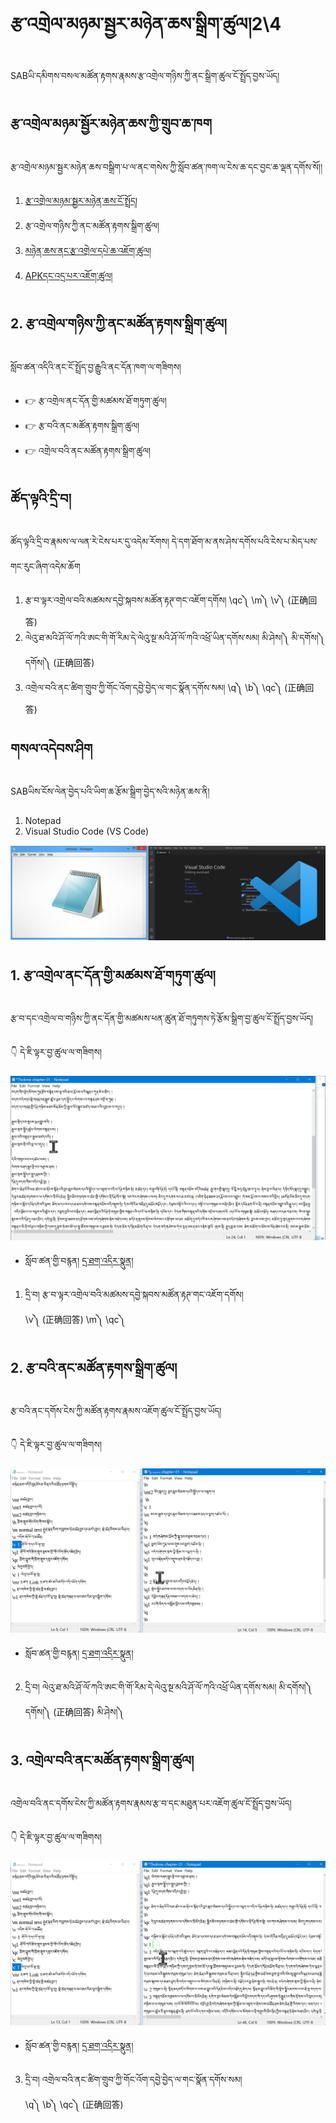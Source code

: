 # རྩ་འགྲེལ་མཉམ་སྦྱར་མཉེན་ཆས་སྒྲིག་ཚུལ།2\4

SABཡི་དམིགས་བསལ་མཚོན་རྟགས་རྣམས་རྩ་འགྲེལ་གཉིས་ཀྱི་ནང་སྒྲིག་ཚུལ་ངོ་སྤྲོད་བྱས་ཡོད།
## རྩ་འགྲེལ་མཉམ་སྦྱོར་མཉེན་ཆས་ཀྱི་གྲུབ་ཆ་ཁག

རྩ་འགྲེལ་མཉམ་སྦྱར་མཉེན་ཆས་བསྒྲིག་པ་ལ་ནང་གསེས་ཀྱི་སློབ་ཚན་ཁག་ལ་ངེས་ཆ་དང་བྱང་ཆ་ལྡན་དགོས་སོ།།

1. [རྩ་འགྲེལ་མཉམ་སྦྱར་མཉེན་ཆས་ངོ་སྤྲོད།](https://github.com/buda-base/budax/blob/master/howtoguides/SAB14/index.md)
2. རྩ་འགྲེལ་གཉིས་ཀྱི་ནང་མཚོན་རྟགས་སྒྲིག་ཚུལ།
3. [མཉེན་ཆས་ནང་རྩ་འགྲེལ་དཔེ་ཆ་འཇོག་ཚུལ།](https://github.com/buda-base/budax/blob/master/howtoguides/SAB16/index.md)
4. [APKདང་འདྲ་པར་འཇོག་ཚུལ།](https://github.com/buda-base/budax/blob/master/howtoguides/SAB17/index.md)


## 2. རྩ་འགྲེལ་གཉིས་ཀྱི་ནང་མཚོན་རྟགས་སྒྲིག་ཚུལ།

སློབ་ཚན་འདིའི་ནང་ངོ་སྤྲོད་བྱ་རྒྱུའི་ནང་དོན་ཁག་ལ་གཟིགས།

- 👉 རྩ་འགྲེལ་ནང་དོན་གྱི་མཚམས་ཐོ་གཏུག་ཚུལ།
- 👉 རྩ་བའི་ནང་མཚོན་རྟགས་སྒྲིག་ཚུལ།
- 👉 འགྲེལ་བའི་ནང་མཚོན་རྟགས་སྒྲིག་ཚུལ།

## ཚོད་ལྟའི་དྲི་བ།

ཚོད་ལྟའི་དྲི་བ་རྣམས་ལ་ལན་རེ་ངེས་པར་དུ་འདེམ་རོགས། དེ་དག་ཐོག་མ་ནས་ཤེས་དགོས་པའི་ངེས་པ་མེད་པས་གང་རུང་ཞིག་འདེམ་ཆོག

1. རྩ་བ་ལྟར་འགྲེལ་བའི་མཚམས་དབྱེ་སྐབས་མཚོན་རྟཊ་གང་འཇོག་དགོས། \qc༽ \m༽ \v༽ (正确回答)
2. ལེའུ་ཐ་མའི་ཤོ་ལོ་ཀའི་ཨང་གི་གོ་རིམ་དེ་ལེའུ་སྔ་མའི་ཤོ་ལོ་ཀའི་འཕྲོ་ཡིན་དགོས་སམ། མི་ཤེས།༽ མི་དགོས།༽ དགོས།༽ (正确回答)
3. འགྲེལ་བའི་ནང་ཚིག་གྲུབ་ཀྱི་གོང་འོག་དབྱེ་བྱེད་ལ་གང་སྣོན་དགོས་སམ། \q༽ \b༽ \qc༽ (正确回答)

## གསལ་འདེབས་ཤིག

SABཡིས་ངོས་ལེན་བྱེད་པའི་ཡིག་ཆ་རྩོམ་སྒྲིག་བྱེད་སའི་མཉེན་ཆས་ནི།

1. Notepad
2. Visual Studio Code (VS Code)

![800](images/000000.png)
## 1. རྩ་འགྲེལ་ནང་དོན་གྱི་མཚམས་ཐོ་གཏུག་ཚུལ།

རྩ་བ་དང་འགྲེལ་བ་གཉིས་ཀྱི་ནང་དོན་གྱི་མཚམས་ཕན་ཚུན་ཐོ་གཏུགས་ཏེ་རྩོམ་སྒྲིག་བྱ་ཚུལ་ངོ་སྤྲོད་བྱས་ཡོད།

👇 དེ་ཇི་ལྟར་བྱ་ཚུལ་ལ་གཟིགས།

![800](images/000001.png)


- སློབ་ཚན་གྱི་བརྙན། [དྲ་ཐག་འདིར་སྣུན།](https://drive.google.com/file/d/1IAq3LzmUhNJL4O1xX_Vuo9QAY1bmwr99/view?usp=sharing)


1. དྲི་བ། རྩ་བ་ལྟར་འགྲེལ་བའི་མཚམས་དབྱེ་སྐབས་མཚོན་རྟཊ་གང་འཇོག་དགོས།  
\v༽ (正确回答) \m༽ \qc༽

## 2. རྩ་བའི་ནང་མཚོན་རྟགས་སྒྲིག་ཚུལ།

རྩ་བའི་ནང་དགོས་ངེས་ཀྱི་མཚོན་རྟགས་རྣམས་འཇོག་ཚུལ་ངོ་སྤྲོད་བྱས་ཡོད།

👇 དེ་ཇི་ལྟར་བྱ་ཚུལ་ལ་གཟིགས།

![800](images/000002.png)


- སློབ་ཚན་གྱི་བརྙན། [དྲ་ཐག་འདིར་སྣུན།](https://drive.google.com/file/d/1aj8uZBlJyiIZSFOy4MU6VY9e-Bst7iL-/view?usp=sharing)


2. དྲི་བ། ལེའུ་ཐ་མའི་ཤོ་ལོ་ཀའི་ཨང་གི་གོ་རིམ་དེ་ལེའུ་སྔ་མའི་ཤོ་ལོ་ཀའི་འཕྲོ་ཡིན་དགོས་སམ།   མི་དགོས།༽ དགོས།༽ (正确回答) མི་ཤེས།༽

## 3. འགྲེལ་བའི་ནང་མཚོན་རྟགས་སྒྲིག་ཚུལ།

འགྲེལ་བའི་ནང་དགོས་ངེས་ཀྱི་མཚོན་རྟགས་རྣམས་རྩ་བ་དང་མཐུན་པར་འཇོག་ཚུལ་ངོ་སྤྲོད་བྱས་ཡོད།

👇 དེ་ཇི་ལྟར་བྱ་ཚུལ་ལ་གཟིགས།

![800](images/000003.png)
 

- སློབ་ཚན་གྱི་བརྙན། [དྲ་ཐག་འདིར་སྣུན།](https://drive.google.com/file/d/1_lBLzQ2MlyetreY1cT0_qs-jet7QIpGn/view?usp=sharing)


3. དྲི་བ། འགྲེལ་བའི་ནང་ཚིག་གྲུབ་ཀྱི་གོང་འོག་དབྱེ་བྱེད་ལ་གང་སྣོན་དགོས་སམ།  
\q༽ \b༽ \qc༽ (正确回答)

